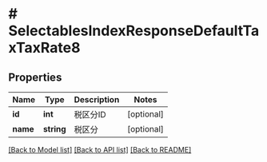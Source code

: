 # # SelectablesIndexResponseDefaultTaxTaxRate8

## Properties

Name | Type | Description | Notes
------------ | ------------- | ------------- | -------------
**id** | **int** | 税区分ID | [optional]
**name** | **string** | 税区分 | [optional]

[[Back to Model list]](../../README.md#models) [[Back to API list]](../../README.md#endpoints) [[Back to README]](../../README.md)

